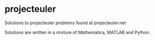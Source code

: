 # projecteuler

Solutions to projecteuler problems found at projecteuler.net

Solutions are written in a mixture of Mathematica, MATLAB and Python.
